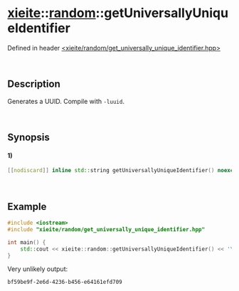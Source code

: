 # [xieite](../../xieite.md)\:\:[random](../../random.md)\:\:getUniversallyUniqueIdentifier
Defined in header [<xieite/random/get_universally_unique_identifier.hpp>](../../../include/xieite/random/get_universally_unique_identifier.hpp)

&nbsp;

## Description
Generates a UUID. Compile with `-luuid`.

&nbsp;

## Synopsis
#### 1)
```cpp
[[nodiscard]] inline std::string getUniversallyUniqueIdentifier() noexcept;
```

&nbsp;

## Example
```cpp
#include <iostream>
#include "xieite/random/get_universally_unique_identifier.hpp"

int main() {
    std::cout << xieite::random::getUniversallyUniqueIdentifier() << '\n';
}
```
Very unlikely output:
```
bf59be9f-2e6d-4236-b456-e64161efd709
```
